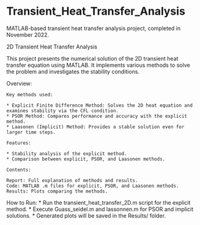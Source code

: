 # Transient_Heat_Transfer_Analysis
MATLAB-based transient heat transfer analysis project, completed in November 2022.

2D Transient Heat Transfer Analysis

This project presents the numerical solution of the 2D transient heat transfer equation using MATLAB. It implements various methods to solve the problem and investigates the stability conditions.

Overview:

	Key methods used:

	* Explicit Finite Difference Method: Solves the 2D heat equation and examines stability via the CFL condition.
	* PSOR Method: Compares performance and accuracy with the explicit method.
	* Laasonen (Implicit) Method: Provides a stable solution even for larger time steps.

 	Features:

	* Stability analysis of the explicit method.
	* Comparison between explicit, PSOR, and Laasonen methods.

	Contents:

	Report: Full explanation of methods and results.
	Code: MATLAB .m files for explicit, PSOR, and Laasonen methods.
	Results: Plots comparing the methods.

How to Run:
	* Run the transient_heat_transfer_2D.m script for the explicit method.
	* Execute Guass_seidel.m and lassonnen.m for PSOR and implicit solutions.
	* Generated plots will be saved in the Results/ folder.
